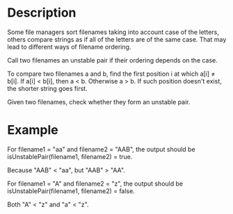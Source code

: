 # Description

Some file managers sort filenames taking into account case of the letters, others compare strings as if all of the letters are of the same case. That may lead to different ways of filename ordering.

Call two filenames an unstable pair if their ordering depends on the case.

To compare two filenames a and b, find the first position i at which a[i] ≠ b[i]. If a[i] < b[i], then a < b. Otherwise a > b. If such position doesn't exist, the shorter string goes first.

Given two filenames, check whether they form an unstable pair.

# Example

For filename1 = "aa" and filename2 = "AAB", the output should be
isUnstablePair(filename1, filename2) = true.

Because "AAB" < "aa", but "AAB" > "AA".

For filename1 = "A" and filename2 = "z", the output should be
isUnstablePair(filename1, filename2) = false.

Both "A" < "z" and "a" < "z".